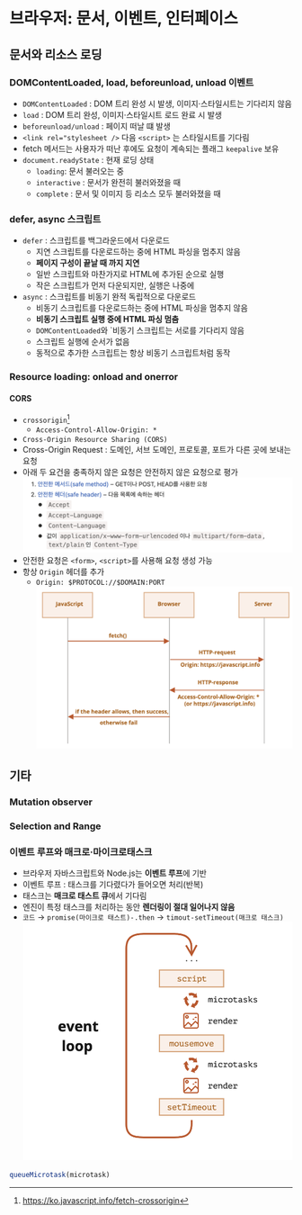 # 브라우저: 문서, 이벤트, 인터페이스

## 문서와 리소스 로딩

### DOMContentLoaded, load, beforeunload, unload 이벤트

- `DOMContentLoaded` : DOM 트리 완성 시 발생, 이미지·스타일시트는 기다리지 않음
- `load` : DOM 트리 완성, 이미지·스타일시트 로드 완료 시 발생
- `beforeunload/unload` : 페이지 떠날 떄 발생
- `<link rel="stylesheet />` 다음 `<script>` 는 스타일시트를 기다림
- fetch 메서드는 사용자가 떠난 후에도 요청이 계속되는 플래그 `keepalive` 보유 
- `document.readyState` : 현재 로딩 상태
  - `loading`: 문서 불러오는 중
  - `interactive` : 문서가 완전히 불러와졌을 때
  - `complete` : 문서 및 이미지 등 리소스 모두 불러와졌을 때

### defer, async 스크립트

- `defer` : 스크립트를 백그라운드에서 다운로드
  - 지연 스크립트를 다운로드하는 중에 HTML 파싱을 멈추지 않음
  - **페이지 구성이 끝날 때 까지 지연**
  - 일반 스크립트와 마찬가지로 HTML에 추가된 순으로 실행
  - 작은 스크립트가 먼저 다운되지만, 실행은 나중에
- `async` : 스크립트를 비동기 완적 독립적으로 다운로드
  - 비동기 스크립트를 다운로드하는 중에 HTML 파싱을 멈추지 않음
  - **비동기 스크립트 실행 중에 HTML 파싱 멈춤**
  - `DOMContentLoaded`와 `비동기 스크립트는 서로를 기다리지 않음
  - 스크립트 실행에 순서가 없음
  - 동적으로 추가한 스크립트는 항상 비동기 스크립트처럼 동작

### Resource loading: onload and onerror

#### CORS

- `crossorigin`[^1]
  - `Access-Control-Allow-Origin: *`
- `Cross-Origin Resource Sharing (CORS)`
- Cross-Origin Request : 도메인, 서브 도메인, 프로토콜, 포트가 다른 곳에 보내는 요청
- 아래 두 요건을 충족하지 않은 요청은 안전하지 않은 요청으로 평가
![](../assets/cors.png)
- 안전한 요청은 `<form>`, `<script>`를 사용해 요청 생성 가능
- 항상 `Origin` 헤더를 추가
  - `Origin: $PROTOCOL://$DOMAIN:PORT`
![](../assets/cors_request.png)

## 기타

### Mutation observer

### Selection and Range

### 이벤트 루프와 매크로·마이크로태스크

- 브라우저 자바스크립트와 Node.js는 **이벤트 루프**에 기반
- 이벤트 루프 : 태스크를 기다렸다가 들어오면 처리(반복)
- 태스크는 **매크로 태스트 큐**에서 기다림
- 엔진이 특정 태스크를 처리하는 동안 **렌더링이 절대 일어나지 않음**
- `코드` → `promise(마이크로 태스트)-.then` → `timout-setTimeout(매크로 태스크)`
![](../assets/macro_task.png)
```javascript
queueMicrotask(microtask)
```

[^1]: https://ko.javascript.info/fetch-crossorigin
